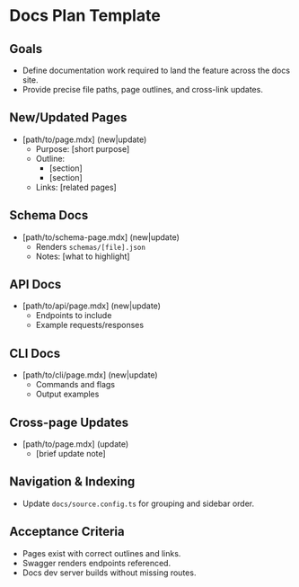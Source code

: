 # Docs Plan Template

## Goals

- Define documentation work required to land the feature across the docs site.
- Provide precise file paths, page outlines, and cross-link updates.

## New/Updated Pages

- [path/to/page.mdx] (new|update)
  - Purpose: [short purpose]
  - Outline:
    - [section]
    - [section]
  - Links: [related pages]

## Schema Docs

- [path/to/schema-page.mdx] (new|update)
  - Renders `schemas/[file].json`
  - Notes: [what to highlight]

## API Docs

- [path/to/api/page.mdx] (new|update)
  - Endpoints to include
  - Example requests/responses

## CLI Docs

- [path/to/cli/page.mdx] (new|update)
  - Commands and flags
  - Output examples

## Cross-page Updates

- [path/to/page.mdx] (update)
  - [brief update note]

## Navigation & Indexing

- Update `docs/source.config.ts` for grouping and sidebar order.

## Acceptance Criteria

- Pages exist with correct outlines and links.
- Swagger renders endpoints referenced.
- Docs dev server builds without missing routes.
